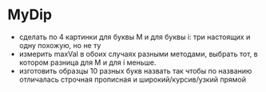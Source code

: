 # MyDip

* сделать по 4 картинки для буквы М и для буквы i: три настоящих и одну похожую, но не ту
* измерить maxVal в обоих случаях разными методами, выбрать тот, в котором разница для М и для i меньше.
* изготовить образцы 10 разных букв назвать так чтобы по названию отличалась строчная прописная и широкий/курсив/узкий прямой
